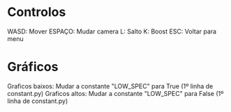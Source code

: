 # Controlos

WASD: Mover
ESPAÇO: Mudar camera
L: Salto
K: Boost
ESC: Voltar para menu

# Gráficos

Graficos baixos: Mudar a constante "LOW_SPEC" para True  (1º linha de constant.py)
Graficos altos:  Mudar a constante "LOW_SPEC" para False (1º linha de constant.py)